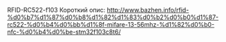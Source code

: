 RFID-RC522-f103
Короткий опис:
http://www.bazhen.info/rfid-%d0%b7%d1%87%d0%b8%d1%82%d1%83%d0%b2%d0%b0%d1%87-rc522-%d0%b4%d0%bb%d1%8f-mifare-13-56mhz-%d1%82%d0%b0-nfc-%d0%b4%d0%be-stm32f103c8t6/
